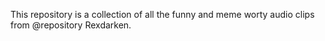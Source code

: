 This repository is a collection of all the funny and meme worty audio clips from @repository
Rexdarken.  